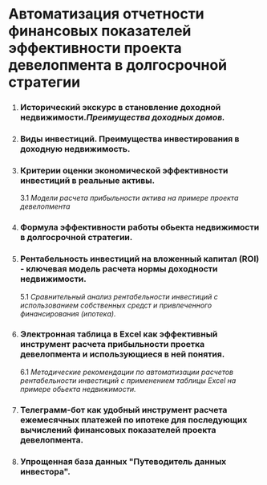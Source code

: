 # Автоматизация отчетности финансовых показателей эффективности проекта девелопмента в долгосрочной стратегии #

1. ### __Исторический экскурс в становление доходной недвижимости.*Преимущества доходных домов.*__ ###

1. ### __Виды инвестиций. Преимущества инвестирования в доходную недвижимость.__ ###

1. ### __Критерии оценки экономической эффективности инвестиций в реальные активы.__ ###
    3.1 *Модели расчета прибыльности актива на примере проекта девелопмента*
2. ### __Формула эффективности работы обьекта недвижимости в долгосрочной стратегии.__ ###
3. ### __Рентабельность инвестиций на вложенный капитал (ROI) - ключевая модель расчета нормы доходности недвижимости.__ ###
    5.1 *Сравнительный анализ рентабельности инвестиций с использованием собственных средст и привлеченного финансирования (ипотека).*
3. ### __Электронная таблица в Excel как эффективный инструмент расчета прибыльности проетка девелопмента и использующиеся в ней понятия.__ ###
    6.1 *Методические рекомендации по автоматизации расчетов рентабельности инвестиций с применением таблицы Excel на примере обьекта недвижимости.*
5. ### __Телеграмм-бот как удобный инструмент расчета ежемесячных платежей по ипотеке для последующих вычислений финансовых показателей проекта девелопмента.__ ###
6. ### __Упрощенная база данных "Путеводитель данных инвестора".__ ###